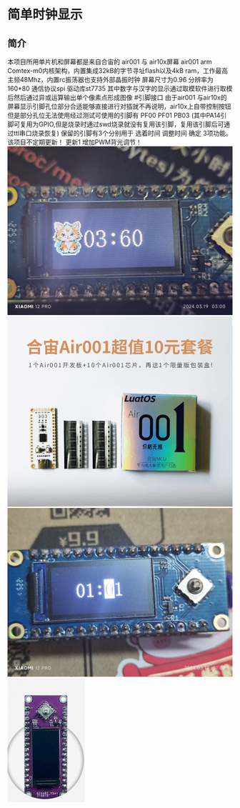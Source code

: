 简单时钟显示
===
简介
----
本项目所用单片机和屏幕都是来自合宙的 air001 与 air10x屏幕 air001 arm Comtex-m0内核架构，内置集成32kB的字节寻址flash以及4kB ram，工作最高主频48Mhz，内置rc振荡器也支持外部晶振时钟
屏幕尺寸为0.96 分辨率为160*80 通信协议spi 驱动库st7735 
其中数字与汉字的显示通过取模软件进行取模后然后通过异或运算输出单个像素点形成图像
#引脚接口
由于air001 与air10x的屏幕显示引脚孔位部分合适能够直接进行对插就不再说明，air10x上自带控制按钮但是部分孔位无法使用经过测试可使用的引脚有
PF00 PF01 PB03 (其中PA14引脚可复用为GPIO,但是烧录时通过swd烧录就没有复用该引脚，复用该引脚后可通过ttl串口烧录恢复)
保留的引脚有3个分别用于 选着时间 调整时间 确定 3项功能。
该项目不定期更新！
更新1 增加PWM背光调节！
![image](https://github.com/Mieir/air001-lcdair10x-/blob/main/picture/9bbabb760bb99b871abf8afe679e4d8.jpg)
![image](https://github.com/Mieir/air001-lcdair10x-/blob/main/picture/640.png)
![image](https://github.com/Mieir/air001-lcdair10x-/blob/main/picture/afec5f0d79ee888f91b70405666e188.jpg)
![image](https://github.com/Mieir/air001-lcdair10x-/blob/main/picture/lcd_air101_image.png)
